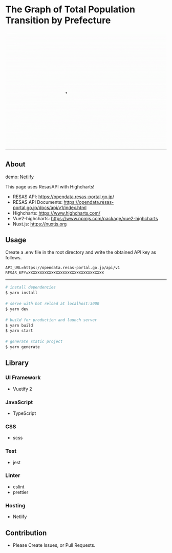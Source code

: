 # The Graph of Total Population Transition by Prefecture

![demo](demo.gif)

## About

demo: [Netlify](https://silly-sammet-7393c5.netlify.app/)

This page uses ResasAPI with Highcharts!

- RESAS API: https://opendata.resas-portal.go.jp/
- RESAS API Documents: https://opendata.resas-portal.go.jp/docs/api/v1/index.html
- Highcharts: https://www.highcharts.com/
- Vue2-highcharts: https://www.npmjs.com/package/vue2-highcharts
- Nuxt.js: https://nuxtjs.org

## Usage

Create a .env file in the root directory and write the obtained API key as follows.

```env
API_URL=https://opendata.resas-portal.go.jp/api/v1
RESAS_KEY=XXXXXXXXXXXXXXXXXXXXXXXXXXXXXXXXX
```

---

```bash
# install dependencies
$ yarn install

# serve with hot reload at localhost:3000
$ yarn dev

# build for production and launch server
$ yarn build
$ yarn start

# generate static project
$ yarn generate
```

## Library

### UI Framework

- Vuetify 2

### JavaScript

- TypeScript

### CSS

- scss

### Test

- jest

### Linter

- eslint
- prettier

### Hosting

- Netlify

## Contribution

- Please Create Issues, or Pull Requests.
